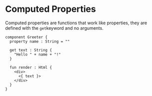 # Computed Properties

Computed properties are functions that work like properties, they are defined with the `get`keyword and no arguments.

```text
component Greeter {
  property name : String = ""

  get text : String {
    "Hello " + name + "!"
  }

  fun render : Html {
    <div>
      <{ text }>
    </div>
  }
}
```

